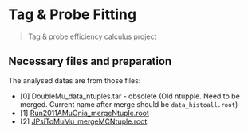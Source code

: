 # Tag & Probe Fitting

> Tag &amp; probe efficiency calculus project

## Necessary files and preparation

The analysed datas are from those files:
* [0] DoubleMu_data_ntuples.tar - obsolete (Old ntupple. Need to be merged. Current name after merge should be `data_histoall.root`)
* [1] [Run2011AMuOnia_mergeNtuple.root](https://drive.google.com/drive/u/0/folders/1Nu9Al7SV1F60TMFxKZVBIMvgEWAdzida)
* [2] [JPsiToMuMu_mergeMCNtuple.root](https://drive.google.com/drive/u/0/folders/1Nu9Al7SV1F60TMFxKZVBIMvgEWAdzida)
